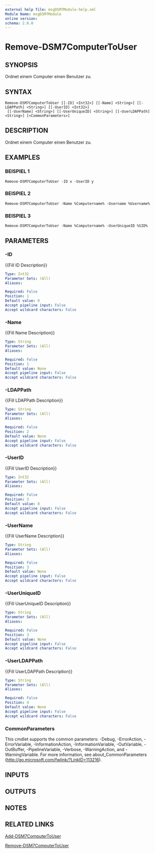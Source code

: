 ```yaml
---
external help file: msgDSM7Module-help.xml
Module Name: msgDSM7Module
online version:
schema: 2.0.0
---
```


# Remove-DSM7ComputerToUser

## SYNOPSIS
Ordnet einem Computer einen Benutzer zu.

## SYNTAX

```
Remove-DSM7ComputerToUser [[-ID] <Int32>] [[-Name] <String>] [[-LDAPPath] <String>] [[-UserID] <Int32>]
 [[-UserName] <String>] [[-UserUniqueID] <String>] [[-UserLDAPPath] <String>] [<CommonParameters>]
```

## DESCRIPTION
Ordnet einem Computer einen Benutzer zu.

## EXAMPLES

### BEISPIEL 1
```
Remove-DSM7ComputerToUser -ID x -UserID y
```

### BEISPIEL 2
```
Remove-DSM7ComputerToUser -Name %Computername% -Username %Username%
```

### BEISPIEL 3
```
Remove-DSM7ComputerToUser -Name %Computername% -UserUniqueID %SID%
```

## PARAMETERS

### -ID
{{Fill ID Description}}

```yaml
Type: Int32
Parameter Sets: (All)
Aliases:

Required: False
Position: 1
Default value: 0
Accept pipeline input: False
Accept wildcard characters: False
```

### -Name
{{Fill Name Description}}

```yaml
Type: String
Parameter Sets: (All)
Aliases:

Required: False
Position: 1
Default value: None
Accept pipeline input: False
Accept wildcard characters: False
```

### -LDAPPath
{{Fill LDAPPath Description}}

```yaml
Type: String
Parameter Sets: (All)
Aliases:

Required: False
Position: 2
Default value: None
Accept pipeline input: False
Accept wildcard characters: False
```

### -UserID
{{Fill UserID Description}}

```yaml
Type: Int32
Parameter Sets: (All)
Aliases:

Required: False
Position: 3
Default value: 0
Accept pipeline input: False
Accept wildcard characters: False
```

### -UserName
{{Fill UserName Description}}

```yaml
Type: String
Parameter Sets: (All)
Aliases:

Required: False
Position: 3
Default value: None
Accept pipeline input: False
Accept wildcard characters: False
```

### -UserUniqueID
{{Fill UserUniqueID Description}}

```yaml
Type: String
Parameter Sets: (All)
Aliases:

Required: False
Position: 3
Default value: None
Accept pipeline input: False
Accept wildcard characters: False
```

### -UserLDAPPath
{{Fill UserLDAPPath Description}}

```yaml
Type: String
Parameter Sets: (All)
Aliases:

Required: False
Position: 4
Default value: None
Accept pipeline input: False
Accept wildcard characters: False
```

### CommonParameters
This cmdlet supports the common parameters: -Debug, -ErrorAction, -ErrorVariable, -InformationAction, -InformationVariable, -OutVariable, -OutBuffer, -PipelineVariable, -Verbose, -WarningAction, and -WarningVariable.
For more information, see about_CommonParameters (http://go.microsoft.com/fwlink/?LinkID=113216).

## INPUTS

## OUTPUTS

## NOTES

## RELATED LINKS

[Add-DSM7ComputerToUser]()

[Remove-DSM7ComputerToUser]()

